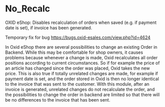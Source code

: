 No_Recalc
=========

OXID eShop: Disables recalculation of orders when saved (e.g. if payment date is set), if invoice has been generated.

Temporary fix for bug https://bugs.oxid-esales.com/view.php?id=4624

In Oxid eShop there are several possibilities to change an existing Order in Backend. While this may be 
comfortable for shop owners, it causes problems because whenever a change is made, Oxid recalculates all
order positions according to current circumstances. So if for example the price of an article has changed 
since the order was placed, Oxid takes the new price. This is also true if totally unrelated changes are
made, for example if payment date is set, and the order stored in Oxid is then no longer identical to the invoice
that was sent to the customer. With this module, after an invoice is generated, unrelated changes do not
recalculate the order, and the possibilities to change the order in backend are limited so that there will be 
no differences to the invoice that has been sent.
